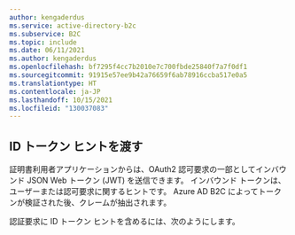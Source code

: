 ```yaml
---
author: kengaderdus
ms.service: active-directory-b2c
ms.subservice: B2C
ms.topic: include
ms.date: 06/11/2021
ms.author: kengaderdus
ms.openlocfilehash: bf7295f4cc7b2010e7c700fbde25840f7a7f0df1
ms.sourcegitcommit: 91915e57ee9b42a76659f6ab78916ccba517e0a5
ms.translationtype: HT
ms.contentlocale: ja-JP
ms.lasthandoff: 10/15/2021
ms.locfileid: "130037083"
---
```

## <a name="pass-an-id-token-hint"></a>ID トークン ヒントを渡す

証明書利用者アプリケーションからは、OAuth2 認可要求の一部としてインバウンド JSON Web トークン (JWT) を送信できます。  インバウンド トークンは、ユーザーまたは認可要求に関するヒントです。 Azure AD B2C によってトークンが検証された後、クレームが抽出されます。

認証要求に ID トークン ヒントを含めるには、次のようにします。